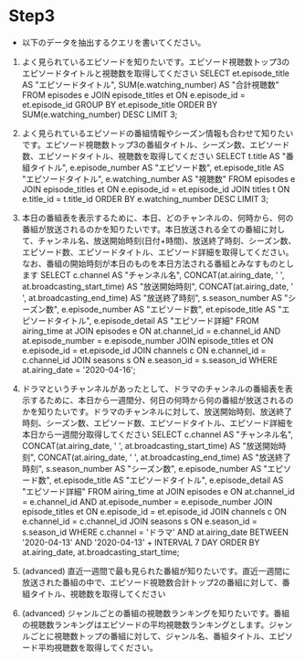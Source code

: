 # Step3

* 以下のデータを抽出するクエリを書いてください。

1. よく見られているエピソードを知りたいです。エピソード視聴数トップ3のエピソードタイトルと視聴数を取得してください
SELECT
    et.episode_title AS "エピソードタイトル",
    SUM(e.watching_number) AS "合計視聴数"
FROM
    episodes e
JOIN
    episode_titles et ON e.episode_id = et.episode_id
GROUP BY
    et.episode_title
ORDER BY
    SUM(e.watching_number) DESC
LIMIT 3;

2. よく見られているエピソードの番組情報やシーズン情報も合わせて知りたいです。エピソード視聴数トップ3の番組タイトル、シーズン数、エピソード数、エピソードタイトル、視聴数を取得してください
SELECT
    t.title AS "番組タイトル",
    e.episode_number AS "エピソード数",
    et.episode_title AS "エピソードタイトル",
    e.watching_number AS "視聴数"
FROM
    episodes e
JOIN
    episode_titles et ON e.episode_id = et.episode_id
JOIN
    titles t ON e.title_id = t.title_id
ORDER BY
    e.watching_number DESC
LIMIT 3;

3. 本日の番組表を表示するために、本日、どのチャンネルの、何時から、何の番組が放送されるのかを知りたいです。本日放送される全ての番組に対して、チャンネル名、放送開始時刻(日付+時間)、放送終了時刻、シーズン数、エピソード数、エピソードタイトル、エピソード詳細を取得してください。なお、番組の開始時刻が本日のものを本日方法される番組とみなすものとします
SELECT
    c.channel AS "チャンネル名",
    CONCAT(at.airing_date, ' ', at.broadcasting_start_time) AS "放送開始時刻",
    CONCAT(at.airing_date, ' ', at.broadcasting_end_time) AS "放送終了時刻",
    s.season_number AS "シーズン数",
    e.episode_number AS "エピソード数",
    et.episode_title AS "エピソードタイトル",
    e.episode_detail AS "エピソード詳細"
FROM
    airing_time at
JOIN
    episodes e ON at.channel_id = e.channel_id AND at.episode_number = e.episode_number
JOIN
    episode_titles et ON e.episode_id = et.episode_id
JOIN
    channels c ON e.channel_id = c.channel_id
JOIN
    seasons s ON e.season_id = s.season_id
WHERE
    at.airing_date = '2020-04-16';

4. ドラマというチャンネルがあったとして、ドラマのチャンネルの番組表を表示するために、本日から一週間分、何日の何時から何の番組が放送されるのかを知りたいです。ドラマのチャンネルに対して、放送開始時刻、放送終了時刻、シーズン数、エピソード数、エピソードタイトル、エピソード詳細を本日から一週間分取得してください
SELECT
    c.channel AS "チャンネル名",
    CONCAT(at.airing_date, ' ', at.broadcasting_start_time) AS "放送開始時刻",
    CONCAT(at.airing_date, ' ', at.broadcasting_end_time) AS "放送終了時刻",
    s.season_number AS "シーズン数",
    e.episode_number AS "エピソード数",
    et.episode_title AS "エピソードタイトル",
    e.episode_detail AS "エピソード詳細"
FROM
    airing_time at
JOIN
    episodes e ON at.channel_id = e.channel_id AND at.episode_number = e.episode_number
JOIN
    episode_titles et ON e.episode_id = et.episode_id
JOIN
    channels c ON e.channel_id = c.channel_id
JOIN
    seasons s ON e.season_id = s.season_id
WHERE
    c.channel = 'ドラマ'
    AND at.airing_date BETWEEN '2020-04-13' AND '2020-04-13' + INTERVAL 7 DAY
ORDER BY
    at.airing_date, at.broadcasting_start_time;

5. (advanced) 直近一週間で最も見られた番組が知りたいです。直近一週間に放送された番組の中で、エピソード視聴数合計トップ2の番組に対して、番組タイトル、視聴数を取得してください
6. (advanced) ジャンルごとの番組の視聴数ランキングを知りたいです。番組の視聴数ランキングはエピソードの平均視聴数ランキングとします。ジャンルごとに視聴数トップの番組に対して、ジャンル名、番組タイトル、エピソード平均視聴数を取得してください。
